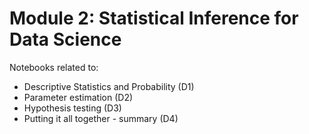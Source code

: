 # Module 2: Statistical Inference for Data Science

Notebooks related to: 

- Descriptive Statistics and Probability (D1)
- Parameter estimation (D2)
- Hypothesis testing (D3)
- Putting it all together - summary (D4)
